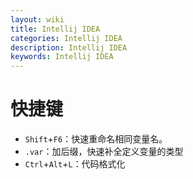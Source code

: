 ```yaml
---
layout: wiki
title: Intellij IDEA
categories: Intellij IDEA
description: Intellij IDEA
keywords: Intellij IDEA
---
```


# 快捷键

- `Shift`+`F6`：快速重命名相同变量名。
- `.var`：加后缀，快速补全定义变量的类型
- `Ctrl`+`Alt`+`L`：代码格式化
